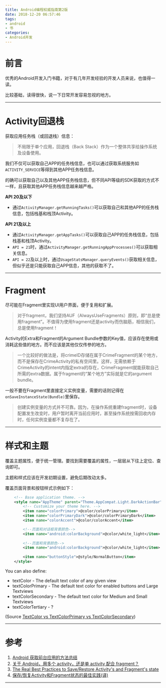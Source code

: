 ```yaml
---
title: Android编程权威指南第2版
date: 2018-12-20 06:57:46
tags:
- android
- 书
categories:
- Android开发
---
```


# 前言

优秀的Android开发入门书籍，对于有几年开发经验的开发人员来说，也值得一读。

比较基础，读得很快，说一下日常开发容易忽视的地方。

---

# Activity回退栈

获取应用任务栈（或回退栈）信息：

>不局限于单个应用，回退栈（Back Stack）作为一个整体共享给操作系统及设备使用。

我们不仅可以获取自己APP的任务栈信息，也可以通过获取系统服务如`ACTIVITY_SERVICE`等得到其他APP任务栈信息。

的确可以获取自己以及其他APP任务栈信息，但不同API等级的SDK获取的方式不一样，且获取其他APP任务栈信息越来越严格。

**API 20及以下**

* 通过`ActivityManager.getRunningTasks()`可以获取自己和其他APP的任务栈信息，包括栈基和栈顶Activity。

**API 21及以上**

* 通过`ActivityManager.getAppTasks()`可以获取自己APP的任务栈信息，包括栈基和栈顶Activity。
* `API = 21`时，通过`ActivityManager.getRunningAppProcesses()`可以获取相关信息。
* `API = 22`及以上时，通过`UsageStatsManager.queryEvents()`获取相关信息，但似乎还是只能获取自己APP信息，其他的获取不了。

---

# Fragment

尽可能在Fragment里实现UI用户界面，便于复用和扩展。

> 对于fragment，我们坚持AUF（AlwaysUseFragments）原则，即“总是使用fragment”。不值得为使用fragment还是activity而伤脑筋，相信我们，总是使用fragment！

Activity的Extra和Fragment的Argument Bundle参数的Key值，应该存在使用或消耗这些值的地方。而不应该是其他仅仅传参的地方。

> 一个比较好的做法是，将crimeID存储在属于CrimeFragment的某个地方，而不是保存在CrimeActivity的私有空间里。这样，无需依赖于CrimeActivity的intent内指定extra的存在，CrimeFragment就能获取自己所需的extra数据。属于fragment的“某个地方”实际就是它的argument bundle。

一般不要在Fragment里直接定义实例变量，需要的话则记得在`onSaveInstanceState(Bundle)`里保存。

> 创建实例变量的方式并不可靠。因为，在操作系统重建fragment时，设备配置发生改变时，用户暂时离开当前应用时，甚至操作系统按需回收内存时，任何实例变量都不复存在了。

---

# 样式和主题

覆盖主题属性，便于统一管理。要找到需要覆盖的属性，一层层从下往上定位、查询即可。

主题和样式应该在开发初期设置，避免后期改动太多。

覆盖页面背景和按钮样式示例如下：

```xml
    <!-- Base application theme. -->
    <style name="AppTheme" parent="Theme.AppCompat.Light.DarkActionBar">
        <!-- Customize your theme here. -->
        <item name="colorPrimary">@color/colorPrimary</item>
        <item name="colorPrimaryDark">@color/colorPrimaryDark</item>
        <item name="colorAccent">@color/colorAccent</item>

        <!--页面和对话框背景颜色-->
        <item name="android:colorBackground">@color/white_light</item>
     
      	<!--页面和背景颜色-->
      	<item name="android:colorBackground">@color/white_light</item>
      
        <item name="buttonStyle">@style/NormalButton</item>
    </style>


```



You can also define:

- textColor - The default text color of any given view
- textColorPrimary - The default text color for enabled buttons and Large Textviews
- textColorSecondary - The default text color for Medium and Small Textviews
- textColorTertiary - ?

(Source [TextColor vs TextColorPrimary vs TextColorSecondary](https://stackoverflow.com/questions/39070040/textcolor-vs-textcolorprimary-vs-textcolorsecondary))





---

# 参考

1. [Android 获取前台应用的方法总结](https://blog.csdn.net/AdobeSolo/article/details/77375714)
2. [关于 Android，用多个 activity，还是单 activity 配合 fragment？](https://www.zhihu.com/question/39662488)
3. [The Real Best Practices to Save/Restore Activity's and Fragment's state](https://inthecheesefactory.com/blog/fragment-state-saving-best-practices/en)
4. [保存/恢复Activity和Fragment状态的最佳实践(译)](https://zhuanlan.zhihu.com/p/22141193)

----